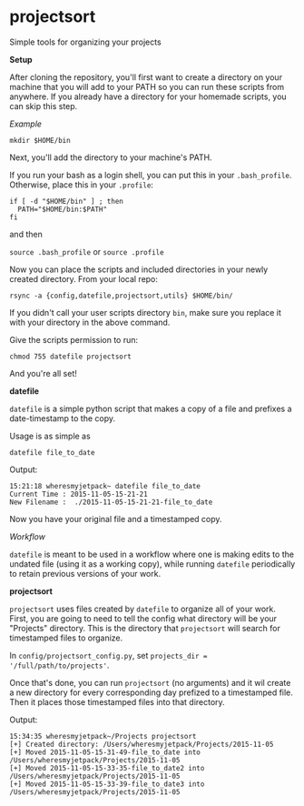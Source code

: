 # projectsort
Simple tools for organizing your projects

**Setup**

After cloning the repository, you'll first want to create a directory on your machine that you will add to your PATH so you can run these scripts from anywhere. If you already have a directory for your homemade scripts, you can skip this step.

*Example*

`mkdir $HOME/bin`

Next, you'll add the directory to your machine's PATH.

If you run your bash as a login shell, you can put this in your `.bash_profile`. Otherwise, place this in your `.profile`:

```
if [ -d "$HOME/bin" ] ; then
  PATH="$HOME/bin:$PATH"
fi
```

and then

`source .bash_profile` or `source .profile`

Now you can place the scripts and included directories in your newly created directory. From your local repo:

`rsync -a {config,datefile,projectsort,utils} $HOME/bin/`

If you didn't call your user scripts directory `bin`, make sure you replace it with your directory in the above command.

Give the scripts permission to run:

`chmod 755 datefile projectsort`

And you're all set!

**datefile**

`datefile` is a simple python script that makes a copy of a file and prefixes a date-timestamp to the copy.

Usage is as simple as

`datefile file_to_date`

Output:

```
15:21:18 wheresmyjetpack~ datefile file_to_date
Current Time : 2015-11-05-15-21-21
New Filename :  ./2015-11-05-15-21-21-file_to_date
```

Now you have your original file and a timestamped copy.

*Workflow*

`datefile` is meant to be used in a workflow where one is making edits to the undated file (using it as a working copy), while running `datefile` periodically to retain previous versions of your work. 

**projectsort**

`projectsort` uses files created by `datefile` to organize all of your work. First, you are going to need to tell the config what directory will be your "Projects" directory. This is the directory that `projectsort` will search for timestamped files to organize.

In `config/projectsort_config.py`, set `projects_dir = '/full/path/to/projects'`.

Once that's done, you can run `projectsort` (no arguments) and it wil create a new directory for every corresponding day prefized to a timestamped file. Then it places those timestamped files into that directory.

Output:

```
15:34:35 wheresmyjetpack~/Projects projectsort
[+] Created directory: /Users/wheresmyjetpack/Projects/2015-11-05
[+] Moved 2015-11-05-15-31-49-file_to_date into /Users/wheresmyjetpack/Projects/2015-11-05
[+] Moved 2015-11-05-15-33-35-file_to_date2 into /Users/wheresmyjetpack/Projects/2015-11-05
[+] Moved 2015-11-05-15-33-39-file_to_date3 into /Users/wheresmyjetpack/Projects/2015-11-05
```
